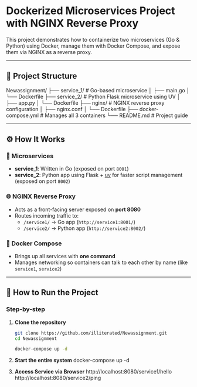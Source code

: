 #  Dockerized Microservices Project with NGINX Reverse Proxy

This project demonstrates how to containerize two microservices (Go & Python) using Docker, manage them with Docker Compose, and expose them via NGINX as a reverse proxy.

---

## 📂 Project Structure

Newassignment/
├── service_1/ # Go-based microservice
│ ├── main.go
│ └── Dockerfile
├── service_2/ # Python Flask microservice using UV
│ ├── app.py
│ └── Dockerfile
├── nginx/ # NGINX reverse proxy configuration
│ ├── nginx.conf
│ └── Dockerfile
├── docker-compose.yml # Manages all 3 containers
└── README.md # Project guide


---

## ⚙️ How It Works

### 🔧 Microservices
- **service_1**: Written in Go (exposed on port `8001`)
- **service_2**: Python app using Flask + [uv](https://astral.sh/blog/introducing-uv/) for faster script management (exposed on port `8002`)

### 🌐 NGINX Reverse Proxy
- Acts as a front-facing server exposed on **port 8080**
- Routes incoming traffic to:
  - `/service1/` → Go app (`http://service1:8001/`)
  - `/service2/` → Python app (`http://service2:8002/`)

### 🐳 Docker Compose
- Brings up all services with **one command**
- Manages networking so containers can talk to each other by name (like `service1`, `service2`)

---

## 🚀 How to Run the Project

### Step-by-step

1. **Clone the repository**
   ```bash
   git clone https://github.com/illiterated/Newassignment.git
   cd Newassignment

   docker-compose up -d

2. **Start the entire system**
   docker-compose up -d

3. **Access Service via Browser**
   http://localhost:8080/service1/hello
   http://localhost:8080/service2/ping

   





